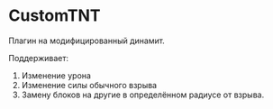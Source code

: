 # CustomTNT
Плагин на модифицированный динамит.

Поддерживает:
1. Изменение урона
2. Изменение силы обычного взрыва
3. Замену блоков на другие в определённом радиусе от взрыва.
